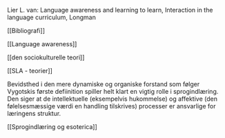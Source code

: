 Lier L. van: Language awareness and learning to learn, Interaction in the language curriculum, Longman

[[Bibliografi]]

[[Language awareness]]

[[den sociokulturelle teori]]

[[SLA - teorier]]

Bevidsthed i den mere dynamiske og organiske forstand som følger Vygotskis første defiinition spiller helt klart en vigtig rolle i sprogindlæring. Den siger at de intellektuelle (eksempelvis hukommelse) og affektive (den følelsesmæssige værdi en handling tilskrives) processer er ansvarlige for læringens struktur. 

[[Sprogindlæring og esoterica]] 